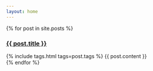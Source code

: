 ```yaml
---
layout: home
---
```


<section class="home-posts">
  {% for post in site.posts %}
	<article>
		<h3>
			<a href="{{ post.url }}">{{ post.title }}</a>
		</h3>
		{% include tags.html tags=post.tags %}
		{{ post.content }}
	</article>
  {% endfor %}
</section>
